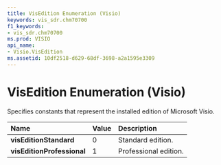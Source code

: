 ```yaml
---
title: VisEdition Enumeration (Visio)
keywords: vis_sdr.chm70700
f1_keywords:
- vis_sdr.chm70700
ms.prod: VISIO
api_name:
- Visio.VisEdition
ms.assetid: 10df2518-d629-68df-3698-a2a1595e3309
---
```



# VisEdition Enumeration (Visio)



Specifies constants that represent the installed edition of Microsoft Visio.


|**Name**|**Value**|**Description**|
|:-----|:-----|:-----|
| **visEditionStandard**|0|Standard edition.|
| **visEditionProfessional**|1|Professional edition.|

